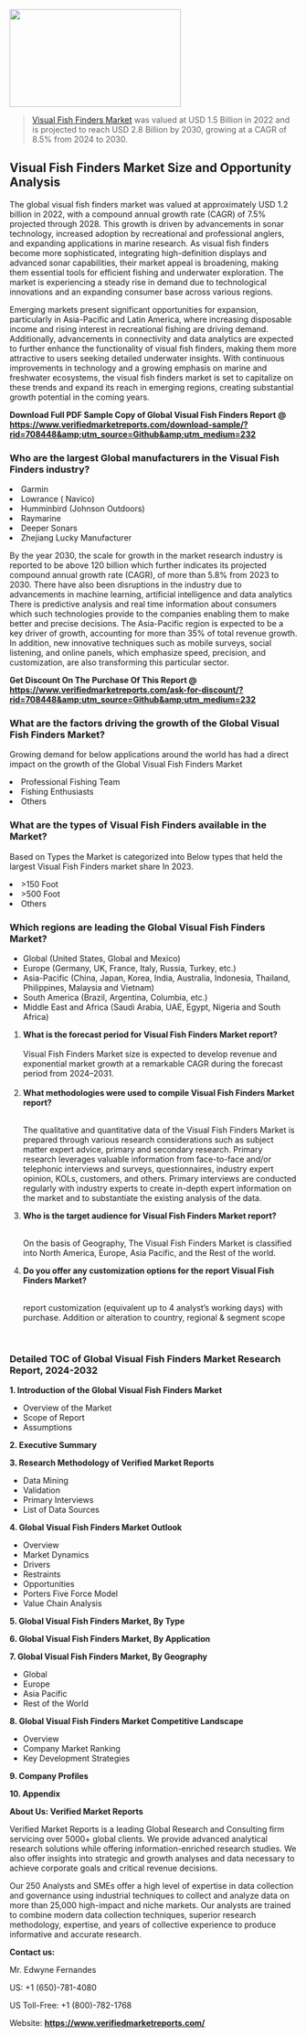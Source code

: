 <img src="https://ffe5etoiles.com/wp-content/uploads/2024/12/MST1-300x171.png" alt="" width="300" height="171" class="alignnone size-medium wp-image-20088" /><blockquote><p><p><a href="https://www.verifiedmarketreports.com/download-sample/?rid=708448&utm_source=Github&utm_medium=232" target="_blank">Visual Fish Finders Market</a> was valued at USD 1.5 Billion in 2022 and is projected to reach USD 2.8 Billion by 2030, growing at a CAGR of 8.5% from 2024 to 2030.</p></blockquote><p><h2>Visual Fish Finders Market Size and Opportunity Analysis</h2><p>The global visual fish finders market was valued at approximately USD 1.2 billion in 2022, with a compound annual growth rate (CAGR) of 7.5% projected through 2028. This growth is driven by advancements in sonar technology, increased adoption by recreational and professional anglers, and expanding applications in marine research. As visual fish finders become more sophisticated, integrating high-definition displays and advanced sonar capabilities, their market appeal is broadening, making them essential tools for efficient fishing and underwater exploration. The market is experiencing a steady rise in demand due to technological innovations and an expanding consumer base across various regions.</p><p>Emerging markets present significant opportunities for expansion, particularly in Asia-Pacific and Latin America, where increasing disposable income and rising interest in recreational fishing are driving demand. Additionally, advancements in connectivity and data analytics are expected to further enhance the functionality of visual fish finders, making them more attractive to users seeking detailed underwater insights. With continuous improvements in technology and a growing emphasis on marine and freshwater ecosystems, the visual fish finders market is set to capitalize on these trends and expand its reach in emerging regions, creating substantial growth potential in the coming years.</p></p><p class=""><strong>Download Full PDF Sample Copy of Global Visual Fish Finders Report @ <a href="https://www.verifiedmarketreports.com/download-sample/?rid=708448&amp;utm_source=Github&amp;utm_medium=232" target="_blank">https://www.verifiedmarketreports.com/download-sample/?rid=708448&amp;utm_source=Github&amp;utm_medium=232</a></strong></p><h3 id="" class="">Who are the largest Global manufacturers in the Visual Fish Finders industry?</h3><p><li>Garmin</li><li> Lowrance ( Navico)</li><li> Humminbird (Johnson Outdoors)</li><li> Raymarine</li><li> Deeper Sonars</li><li> Zhejiang Lucky Manufacturer</li></p><div class=""><div class="" dir="" data-message-author-role="" data-message-id="" data-message-model-slug=""><div class=""><div class=""><div class=""><div class="" dir="" data-message-author-role="" data-message-id="" data-message-model-slug=""><div class=""><div class=""><p>By the year 2030, the scale for growth in the market research industry is reported to be above 120 billion which further indicates its projected compound annual growth rate (CAGR), of more than 5.8% from 2023 to 2030. There have also been disruptions in the industry due to advancements in machine learning, artificial intelligence and data analytics There is predictive analysis and real time information about consumers which such technologies provide to the companies enabling them to make better and precise decisions. The Asia-Pacific region is expected to be a key driver of growth, accounting for more than 35% of total revenue growth. In addition, new innovative techniques such as mobile surveys, social listening, and online panels, which emphasize speed, precision, and customization, are also transforming this particular sector.</p><p><strong>Get Discount On The Purchase Of This Report @&nbsp; <a href="https://www.verifiedmarketreports.com/ask-for-discount/?rid=708448&amp;utm_source=Github&amp;utm_medium=232" target="_blank">https://www.verifiedmarketreports.com/ask-for-discount/?rid=708448&amp;utm_source=Github&amp;utm_medium=232</a></strong></p></div></div></div></div></div></div></div></div><h3 id="" class="">What are the factors driving the growth of the Global Visual Fish Finders Market?</h3><p id="" class="">Growing demand for below applications around the world has had a direct impact on the growth of the Global Visual Fish Finders Market</p><p id="" class=""><li>Professional Fishing Team</li><li> Fishing Enthusiasts</li><li> Others</li></p><h3 id="" class="">What are the types of Visual Fish Finders available in the Market?</h3><p id="" class="">Based on Types the Market is categorized into Below types that held the largest Visual Fish Finders market share In 2023.</p><p id="" class=""><li>>150 Foot</li><li> >500 Foot</li><li> Others</li></p><h3 id="" class="">Which regions are leading the Global Visual Fish Finders Market?</h3><ul><li>Global (United States, Global and Mexico)</li><li>Europe (Germany, UK, France, Italy, Russia, Turkey, etc.)</li><li>Asia-Pacific (China, Japan, Korea, India, Australia, Indonesia, Thailand, Philippines, Malaysia and Vietnam)</li><li>South America (Brazil, Argentina, Columbia, etc.)</li><li>Middle East and Africa (Saudi Arabia, UAE, Egypt, Nigeria and South Africa)</li></ul><p><ol><li><strong>What is the forecast period for Visual Fish Finders Market report?<br /></strong><br /><span data-sheets-root="1" data-sheets-value="{&quot;1&quot;:2,&quot;2&quot;:&quot;XXXX size is expected to develop revenue and exponential market growth at a remarkable CAGR during the forecast period from 2024&ndash;2030.&quot;}" data-sheets-userformat="{&quot;2&quot;:12674,&quot;4&quot;:{&quot;1&quot;:2,&quot;2&quot;:16776960},&quot;10&quot;:2,&quot;11&quot;:0,&quot;15&quot;:&quot;Arial&quot;,&quot;16&quot;:12}">Visual Fish Finders Market size is expected to develop revenue and exponential market growth at a remarkable CAGR during the forecast period from 2024&ndash;2031.</span><br /><br /></li><li><strong>What methodologies were used to compile Visual Fish Finders Market report?<br /><br /></strong><p>The qualitative and quantitative data of the&nbsp;Visual Fish Finders Market is prepared through various research considerations such as subject matter expert advice, primary and secondary research. Primary research leverages valuable information from face-to-face and/or telephonic interviews and surveys, questionnaires, industry expert opinion, KOLs, customers, and others. Primary interviews are conducted regularly with industry experts to create in-depth expert information on the market and to substantiate the existing analysis of the data.&nbsp;</p></li><li><strong>Who is the target audience for Visual Fish Finders Market report?<br /><br /></strong><p>On the basis of Geography, The&nbsp;Visual Fish Finders Market is classified into North America, Europe, Asia Pacific, and the Rest of the world.</p></li><li><strong>Do you offer any customization options for the report Visual Fish Finders Market?<br /><br /></strong><p>report customization (equivalent up to 4 analyst&rsquo;s working days) with purchase. Addition or alteration to country, regional &amp; segment scope</p><p>&nbsp;</p></li></ol></p><h3 id="" class="">Detailed TOC of Global Visual Fish Finders Market Research Report, 2024-2032</h3><p id="" class=""><strong>1. Introduction of the Global Visual Fish Finders Market</strong></p><ul><li>Overview of the Market</li><li>Scope of Report</li><li>Assumptions</li></ul><p id="" class=""><strong>2. Executive Summary</strong></p><p id="" class=""><strong>3. Research Methodology of&nbsp;Verified Market Reports</strong></p><ul><li>Data Mining</li><li>Validation</li><li>Primary Interviews</li><li>List of Data Sources</li></ul><p id="" class=""><strong>4. Global Visual Fish Finders Market Outlook</strong></p><ul><li>Overview</li><li>Market Dynamics</li><li>Drivers</li><li>Restraints</li><li>Opportunities</li><li>Porters Five Force Model</li><li>Value Chain Analysis</li></ul><p id="" class=""><strong>5. Global Visual Fish Finders Market, By&nbsp;Type</strong></p><p id="" class=""><strong>6. Global Visual Fish Finders Market, By Application</strong></p><p id="" class=""><strong>7. Global Visual Fish Finders Market, By Geography</strong></p><ul><li>Global</li><li>Europe</li><li>Asia Pacific</li><li>Rest of the World</li></ul><p id="" class=""><strong>8. Global Visual Fish Finders Market Competitive Landscape</strong></p><ul><li>Overview</li><li>Company Market Ranking</li><li>Key Development Strategies</li></ul><p id="" class=""><strong>9. Company Profiles</strong></p><p id="" class=""><strong>10. Appendix</strong></p><p id="" class=""><strong>About Us: Verified Market Reports</strong></p><p id="" class="">Verified Market Reports is a leading Global Research and Consulting firm servicing over 5000+ global clients. We provide advanced analytical research solutions while offering information-enriched research studies. We also offer insights into strategic and growth analyses and data necessary to achieve corporate goals and critical revenue decisions.</p><p id="" class="">Our 250 Analysts and SMEs offer a high level of expertise in data collection and governance using industrial techniques to collect and analyze data on more than 25,000 high-impact and niche markets. Our analysts are trained to combine modern data collection techniques, superior research methodology, expertise, and years of collective experience to produce informative and accurate research.</p><p id="" class=""><strong>Contact us:</strong></p><p id="" class="">Mr. Edwyne Fernandes</p><p id="" class="">US: +1 (650)-781-4080</p><p id="" class="">US Toll-Free: +1 (800)-782-1768</p><p id="" class="">Website: <a target="" data-test-app-aware-link=""><strong>https://www.verifiedmarketreports.com/</strong></a></p>
